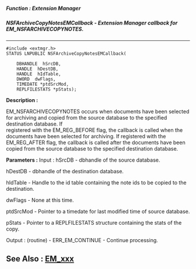 ##### Function : Extension Manager
##### NSFArchiveCopyNotesEMCallback - Extension Manager callback for EM_NSFARCHIVECOPYNOTES.
---
```
#include <extmgr.h>
STATUS LNPUBLIC NSFArchiveCopyNotesEMCallback(

	DBHANDLE  hSrcDB,
	HANDLE  hDestDB,
	HANDLE  hIdTable,
	DWORD  dwFlags,
	TIMEDATE *ptdSrcMod,
	REPLFILESTATS *pStats);
```
**Description :**

EM_NSFARCHIVECOPYNOTES occurs when documents have been selected for archiving 
and copied from the source database to the specified destination database.  If  
registered with the EM_REG_BEFORE flag, the callback is called when the 
documents have been selected for archiving.  If registered with the 
EM_REG_AFTER flag, the callback is called after the documents have been copied 
from the source database to the specified destination database.

**Parameters :**
Input :
hSrcDB  -  dbhandle of the source database.

hDestDB  -  dbhandle of the destination database.

hIdTable  -  Handle to the id table containing the note ids to be copied to the destination.

dwFlags  -  None at this time.

ptdSrcMod  -  Pointer to a timedate for last modified time of source database.

pStats  -  Pointer to a REPLFILESTATS structure containing the stats of the copy.

Output :
(routine)  -  ERR_EM_CONTINUE -  Continue processing.  



**See Also :**
[EM_xxx](/reference/Symb/EM_xxx)
---
